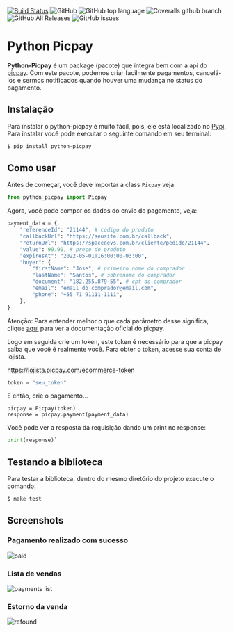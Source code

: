 [![Build Status](https://travis-ci.org/MarcusMann/python-picpay.svg?branch=master)](https://travis-ci.org/MarcusMann/python-picpay) ![GitHub](https://img.shields.io/github/license/marcusmann/python-picpay) ![GitHub top language](https://img.shields.io/github/languages/top/marcusmann/python-picpay) ![Coveralls github branch](https://img.shields.io/coveralls/github/marcusmann/python-picpay/master) ![GitHub All Releases](https://img.shields.io/github/downloads/marcusmann/python-picpay/total)
 ![GitHub issues](https://img.shields.io/github/issues/marcusmann/python-picpay)

# Python Picpay

**Python-Picpay** é um package (pacote) que integra bem com a api do [picpay](https://ecommerce.picpay.com/doc/). Com este pacote, podemos criar facilmente pagamentos, cancelá-los e sermos notificados quando houver uma mudança no status do pagamento.

## Instalação
Para instalar o python-picpay é muito fácil, pois, ele está localizado no [Pypi](https://pypi.org/project/python-picpay/).  Para instalar você pode executar o seguinte comando em seu terminal:

```bash
$ pip install python-picpay
```

## Como usar
Antes de começar, você deve importar a class `Picpay` veja:
```python
from python_picpay import Picpay
```

Agora, você pode compor os dados do envio do pagamento, veja:

```python
payment_data = {
	"referenceId": "21144", # código do produto
	"callbackUrl": "https://seusite.com.br/callback",
	"returnUrl": "https://spacedevs.com.br/cliente/pedido/21144", 
	"value": 99.90, # preço do produto
	"expiresAt": "2022-05-01T16:00:00-03:00",
	"buyer": {
		"firstName": "Jose", # primeiro nome do comprador
		"lastName": "Santos", # sobrenome do comprador
		"document": "182.255.879-55", # cpf do comprador
		"email": "email_do_comprador@email.com",
		"phone": "+55 71 91111-1111",
	},
}
```
Atenção: Para entender melhor o que cada parâmetro desse significa, clique [aqui](https://ecommerce.picpay.com/doc/#tag/Requisicao-de-Pagamento) para ver a documentação oficial do picpay.

Logo em seguida crie um token, este token é necessário para que a picpay saiba que você é realmente você. Para obter o token, acesse sua conta de lojista.

https://lojista.picpay.com/ecommerce-token

```python
token = "seu_token"
```
E então, crie o pagamento...

```
picpay = Picpay(token)
response = picpay.payment(payment_data)
```
Você pode ver a resposta da requisição dando um print no response:

```python
print(response)`
```


## Testando a biblioteca
Para testar a biblioteca, dentro do mesmo diretório do projeto execute o comando:
```bash
$ make test
```

## Screenshots

### Pagamento realizado com sucesso

![paid](https://raw.githubusercontent.com/MarcusMann/python-picpay/master/prints/approved.png)

### Lista de vendas

![payments list](https://raw.githubusercontent.com/MarcusMann/python-picpay/master/prints/picpay-payment-list.png)

### Estorno da venda
![refound](https://raw.githubusercontent.com/MarcusMann/python-picpay/master/prints/refound.jpg)

